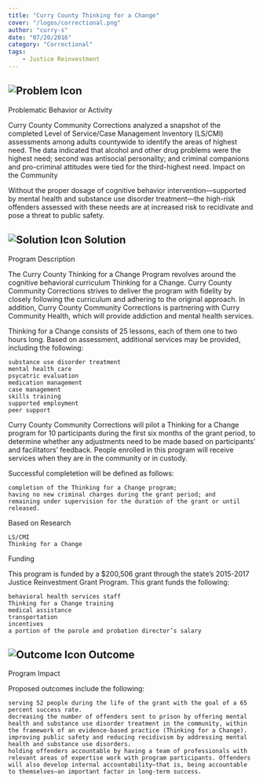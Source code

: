 ```yaml
---
title: "Curry County Thinking for a Change"
cover: "/logos/correctional.png"
author: "curry-s"
date: "07/20/2016"
category: "Correctional"
tags:
    - Justice Reinvestment
---
```



## ![Problem Icon](https://github.com/google/material-design-icons/raw/master/alert/1x_web/ic_error_outline_black_48dp.png "Problem") 

Problematic Behavior or Activity

Curry County Community Corrections analyzed a snapshot of the completed Level of Service/Case Management Inventory (LS/CMI) assessments among adults countywide to identify the areas of highest need. The data indicated that alcohol and other drug problems were the highest need; second was antisocial personality; and criminal companions and pro-criminal attitudes were tied for the third-highest need.
Impact on the Community

Without the proper dosage of cognitive behavior intervention—supported by mental health and substance use disorder treatment—the high-risk offenders assessed with these needs are at increased risk to recidivate and pose a threat to public safety.
## ![Solution Icon](https://github.com/google/material-design-icons/raw/master/action/1x_web/ic_lightbulb_outline_black_48dp.png "Solution") Solution
Program Description

The Curry County Thinking for a Change Program revolves around the cognitive behavioral curriculum Thinking for a Change. Curry County Community Corrections strives to deliver the program with fidelity by closely following the curriculum and adhering to the original approach. In addition, Curry County Community Corrections is partnering with Curry Community Health, which will provide addiction and mental health services.

Thinking for a Change consists of 25 lessons, each of them one to two hours long. Based on assessment, additional services may be provided, including the following:

    substance use disorder treatment
    mental health care
    psycatric evaluation
    medication management
    case management
    skills training
    supported employment
    peer support

Curry County Community Corrections will pilot a Thinking for a Change program for 10 participants during the first six months of the grant period, to determine whether any adjustments need to be made based on participants’ and facilitators’ feedback. People enrolled in this program will receive services when they are in the community or in custody.

Successful completetion will be defined as follows:

    completion of the Thinking for a Change program;
    having no new criminal charges during the grant period; and
    remaining under supervision for the duration of the grant or until released.

Based on Research

    LS/CMI
    Thinking for a Change

Funding

This program is funded by a $200,506 grant through the state’s 2015-2017 Justice Reinvestment Grant Program. This grant funds the following:

    behavioral health services staff
    Thinking for a Change training
    medical assistance
    transportation
    incentives
    a portion of the parole and probation director’s salary

## ![Outcome Icon](https://github.com/google/material-design-icons/raw/master/action/1x_web/ic_view_list_black_48dp.png "Outcome") Outcome
Program Impact

Proposed outcomes include the following:

    serving 52 people during the life of the grant with the goal of a 65 percent success rate.
    decreasing the number of offenders sent to prison by offering mental health and substance use disorder treatment in the community, within the framework of an evidence-based practice (Thinking for a Change).
    improving public safety and reducing recidivism by addressing mental health and substance use disorders.
    holding offenders accountable by having a team of professionals with relevant areas of expertise work with program participants. Offenders will also develop internal accountability—that is, being accountable to themselves—an important factor in long-term success.
